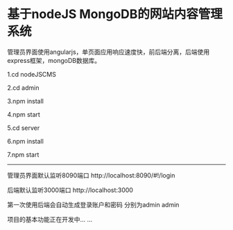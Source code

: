 基于nodeJS MongoDB的网站内容管理系统
===================


管理员界面使用angularjs，单页面应用响应速度快，前后端分离，后端使用express框架，mongoDB数据库。

1.cd nodeJSCMS

2.cd admin

3.npm install

4.npm start

5.cd server

6.npm install

7.npm start

----------

管理员界面默认监听8090端口 http://localhost:8090/#!/login

后端默认监听3000端口 http://localhost:3000

第一次使用后端会自动生成登录账户和密码 分别为admin admin

项目的基本功能正在开发中... ...
